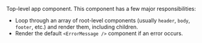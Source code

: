 Top-level app component. This component has a few major responsibilities:
* Loop through an array of root-level components (usually `header`, `body`, `footer`, etc.) and render them, including children.
* Render the default `<ErrorMessage />` component if an error occurs.